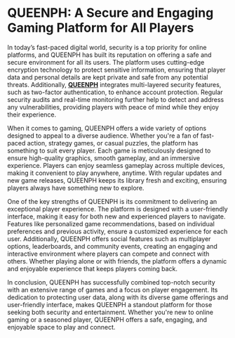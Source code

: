 # QUEENPH: A Secure and Engaging Gaming Platform for All Players

In today’s fast-paced digital world, security is a top priority for online platforms, and QUEENPH has built its reputation on offering a safe and secure environment for all its users. The platform uses cutting-edge encryption technology to protect sensitive information, ensuring that player data and personal details are kept private and safe from any potential threats. Additionally, **[QUEENPH](https://queenph.org)** integrates multi-layered security features, such as two-factor authentication, to enhance account protection. Regular security audits and real-time monitoring further help to detect and address any vulnerabilities, providing players with peace of mind while they enjoy their experience.

When it comes to gaming, QUEENPH offers a wide variety of options designed to appeal to a diverse audience. Whether you're a fan of fast-paced action, strategy games, or casual puzzles, the platform has something to suit every player. Each game is meticulously designed to ensure high-quality graphics, smooth gameplay, and an immersive experience. Players can enjoy seamless gameplay across multiple devices, making it convenient to play anywhere, anytime. With regular updates and new game releases, QUEENPH keeps its library fresh and exciting, ensuring players always have something new to explore.

One of the key strengths of QUEENPH is its commitment to delivering an exceptional player experience. The platform is designed with a user-friendly interface, making it easy for both new and experienced players to navigate. Features like personalized game recommendations, based on individual preferences and previous activity, ensure a customized experience for each user. Additionally, QUEENPH offers social features such as multiplayer options, leaderboards, and community events, creating an engaging and interactive environment where players can compete and connect with others. Whether playing alone or with friends, the platform offers a dynamic and enjoyable experience that keeps players coming back.

In conclusion, QUEENPH has successfully combined top-notch security with an extensive range of games and a focus on player engagement. Its dedication to protecting user data, along with its diverse game offerings and user-friendly interface, makes QUEENPH a standout platform for those seeking both security and entertainment. Whether you're new to online gaming or a seasoned player, QUEENPH offers a safe, engaging, and enjoyable space to play and connect.